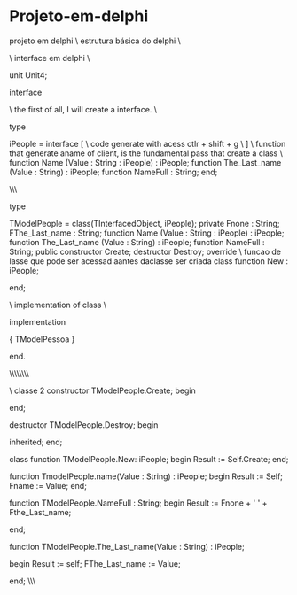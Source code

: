 # Projeto-em-delphi
projeto em delphi 
\\ estrutura básica do delphi   \\

\\ interface em delphi   \\

unit Unit4;

interface

\\ the first of all, I will create a interface. \\ 

type 

  iPeople = interface
    [ \\ code generate with acess ctlr + shift + g  \\ ]
    \\ function that generate aname of client, is the fundamental pass that create  a class \\
    function Name (Value : String : iPeople) : iPeople;
    function The_Last_name (Value : String) : iPeople;
    function NameFull : String; 
    end;

\\\\\\

type 

  TModelPeople = class(TInterfacedObject, iPeople);
  private 
    Fnone : String;
    FThe_Last_name : String;
    function Name (Value : String : iPeople) : iPeople;
    function The_Last_name (Value : String) : iPeople;
    function NameFull : String; 
  public 
    constructor Create;
    destructor Destroy; override
    \\ funcao de lasse que pode ser acessad aantes daclasse ser criada 
    class function New : iPeople;
    
  end;
  
\\ implementation of class \\

implementation


  { TModelPessoa }


end.


\\\\\\\\\\\\\\\

\\ classe 2 
constructor TModelPeople.Create;
begin

end;

destructor TModelPeople.Destroy;
begin

  inherited;
end;

class function TModelPeople.New: iPeople;
begin 
  Result := Self.Create;
end;

function TmodelPeople.name(Value : String) : iPeople;
begin 
  Result := Self;
  Fname := Value;
end;

function TModelPeople.NameFull : String;
begin 
  Result := Fnone + ' ' + Fthe_Last_name;

end; 

function TModelPeople.The_Last_name(Value : String) : iPeople;

begin 
  Result := self;
  FThe_Last_name := Value;
  
end;
\\\\\
